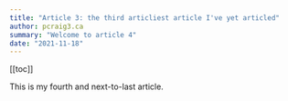 ```yaml
---
title: "Article 3: the third articliest article I've yet articled"
author: pcraig3.ca
summary: "Welcome to article 4"
date: "2021-11-18"
---
```


[[toc]]

This is my fourth and next-to-last article.
